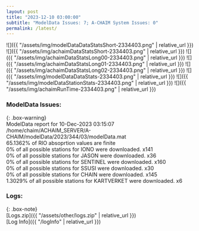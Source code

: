 ```yaml
---
layout: post
title: "2023-12-10 03:00:00"
subtitle: "ModelData Issues: 7; A-CHAIM System Issues: 0"
permalink: /latest/
---
```


![]({{ "/assets/img/modelDataDataStatsShort-2334403.png" | relative_url }})
![]({{ "/assets/img/achaimDataStatsShort-2334403.png" | relative_url }})
![]({{ "/assets/img/achaimDataStatsLong00-2334403.png" | relative_url }})
![]({{ "/assets/img/achaimDataStatsLong01-2334403.png" | relative_url }})
![]({{ "/assets/img/achaimDataStatsLong02-2334403.png" | relative_url }})
![]({{ "/assets/img/modelDataDataStats-2334403.png" | relative_url }})
![]({{ "/assets/img/modelDataStationStats-2334403.png" | relative_url }})
![]({{ "/assets/img/achaimRunTime-2334403.png" | relative_url }})


### ModelData Issues:  
  
{: .box-warning}  
 ModelData report for 10-Dec-2023 03:15:07   
 /home/chaim/ACHAIM_SERVER/A-CHAIM/modelData/2023/344/03/modelData.mat   
 65.1362% of RIO absoprtion values are finite   
 0% of all possible stations for IONO were downloaded. x141   
 0% of all possible stations for JASON were downloaded. x36   
 0% of all possible stations for SENTINEL were downloaded. x160   
 0% of all possible stations for SSUSI were downloaded. x30   
 0% of all possible stations for CHAIN were downloaded. x145   
 1.3029% of all possible stations for KARTVERKET were downloaded. x6   
  


### Logs:  
  
{: .box-note}  
[Logs.zip]({{ "/assets/other/logs.zip" | relative_url }})  
[Log Info]({{ "/logInfo" | relative_url }})  
